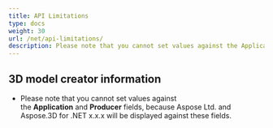 ```yaml
---
title: API Limitations
type: docs
weight: 30
url: /net/api-limitations/
description: Please note that you cannot set values against the Application and Producer fields, because Aspose Ltd. and Aspose.3D for .NET x.x.x will be displayed against these fields.
---
```


## **3D model creator information**
- Please note that you cannot set values against the **Application** and **Producer** fields, because Aspose Ltd. and Aspose.3D for .NET x.x.x will be displayed against these fields.
